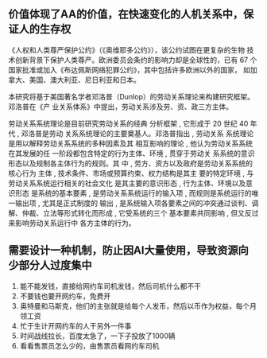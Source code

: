 ## 价值体现了AA的价值，在快速变化的人机关系中，保证人的生存权

《人权和人类尊严保护公约》（《奥维耶多公约》），该公约试图在更复杂的生物
技术创新背景下保护人类尊严。欧洲委员会条约的影响力却是全球性的，已有 67
个国家批准或加入《布达佩斯网络犯罪公约》，其中包括许多欧洲以外的国家，
如加拿大、美国、澳大利亚、尼日利亚和日本。

本研究将基于美国著名学者邓洛普（Dunlop）的劳动关系理论来构建研究框架。邓洛普在《产
业关系体系》中提出，劳动关系涉及劳、资、政三方主体。

劳动关系系统理论是目前研究劳动关系的经典
分析框架 , 它形成于 20 世纪 40 年代 , 邓洛普是劳动
关系系统理论的主要奠基人。邓洛普指出 , 劳动关系
系统理论是用以解释劳动关系系统的多种因素及其
相互影响的理论 , 他认为劳动关系系统在其发展的任
一阶段都包含特定的行为主体、环境 , 贯穿于劳动关
系系统的意识形态以及规制各主体行为的规则。其
中 , 劳方、资方以及政府是劳动关系系统的核心行为
主体 , 技术条件、市场或预算约束、权力结构是其主
要的特定环境 , 与劳动关系系统运行相关的社会文化
是其主要的意识形态 , 行为主体、环境以及意识形态
是系统的基本要素 , 是劳动关系系统运行的输入项 ,
而规则是系统运行的唯一输出项 , 尤其是正式制度的
输出 , 是系统输入项各要素之间的冲突通过谈判、调
解、仲裁、立法等形式转化而形成 , 它受系统的三个
基本要素共同影响 , 但又反过来影响劳动关系运行中
各方主体的行为。


## 需要设计一种机制，防止因AI大量使用，导致资源向少部分人过度集中

1. 能不能发钱，直接给网约车司机发钱，然后司机什么都不干
2. 不要钱也要开网约车，免费开
3. 奥特曼和马斯克，他们的主张就是给每个人发币，然后以币作为权益，每个月领工资
4. 忙于生计开网约车的人干另外一件事
5. 时间战线拉长，百度太急了，一下子投放了1000辆
6. 看看售票员怎么少的，由售票员看网约车司机
